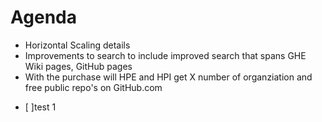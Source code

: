 # Agenda

* Horizontal Scaling details
* Improvements to search to include improved search that spans GHE Wiki pages, GitHub pages
* With the purchase will HPE and HPI get X number of organziation and free public repo's on GitHub.com

- [ ]test 1
